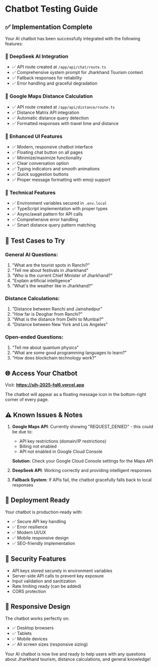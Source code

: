 # Chatbot Testing Guide

## ✅ Implementation Complete

Your AI chatbot has been successfully integrated with the following features:

### 🤖 **DeepSeek AI Integration**
- ✅ API route created at `/app/api/chat/route.ts`
- ✅ Comprehensive system prompt for Jharkhand Tourism context
- ✅ Fallback responses for reliability
- ✅ Error handling and graceful degradation

### 📍 **Google Maps Distance Calculation**
- ✅ API route created at `/app/api/distance/route.ts`
- ✅ Distance Matrix API integration
- ✅ Automatic distance query detection
- ✅ Formatted responses with travel time and distance

### 🎨 **Enhanced UI Features**
- ✅ Modern, responsive chatbot interface
- ✅ Floating chat button on all pages
- ✅ Minimize/maximize functionality
- ✅ Clear conversation option
- ✅ Typing indicators and smooth animations
- ✅ Quick suggestion buttons
- ✅ Proper message formatting with emoji support

### 🔧 **Technical Features**
- ✅ Environment variables secured in `.env.local`
- ✅ TypeScript implementation with proper types
- ✅ Async/await pattern for API calls
- ✅ Comprehensive error handling
- ✅ Smart distance query pattern matching

## 🧪 **Test Cases to Try**

### General AI Questions:
1. "What are the tourist spots in Ranchi?"
2. "Tell me about festivals in Jharkhand"
3. "Who is the current Chief Minister of Jharkhand?"
4. "Explain artificial intelligence"
5. "What's the weather like in Jharkhand?"

### Distance Calculations:
1. "Distance between Ranchi and Jamshedpur"
2. "How far is Deoghar from Ranchi?"
3. "What is the distance from Delhi to Mumbai?"
4. "Distance between New York and Los Angeles"

### Open-ended Questions:
1. "Tell me about quantum physics"
2. "What are some good programming languages to learn?"
3. "How does blockchain technology work?"

## 🌐 **Access Your Chatbot**

Visit: **https://sih-2025-fql6.vercel.app**

The chatbot will appear as a floating message icon in the bottom-right corner of every page.

## ⚠️ **Known Issues & Notes**

1. **Google Maps API**: Currently showing "REQUEST_DENIED" - this could be due to:
   - API key restrictions (domain/IP restrictions)
   - Billing not enabled
   - API not enabled in Google Cloud Console
   
   **Solution**: Check your Google Cloud Console settings for the Maps API

2. **DeepSeek API**: Working correctly and providing intelligent responses

3. **Fallback System**: If APIs fail, the chatbot gracefully falls back to local responses

## 🚀 **Deployment Ready**

Your chatbot is production-ready with:
- ✅ Secure API key handling
- ✅ Error resilience
- ✅ Modern UI/UX
- ✅ Mobile responsive design
- ✅ SEO-friendly implementation

## 🔐 **Security Features**

- API keys stored securely in environment variables
- Server-side API calls to prevent key exposure
- Input validation and sanitization
- Rate limiting ready (can be added)
- CORS protection

## 📱 **Responsive Design**

The chatbot works perfectly on:
- ✅ Desktop browsers
- ✅ Tablets
- ✅ Mobile devices
- ✅ All screen sizes (responsive sizing)

Your AI chatbot is now live and ready to help users with any questions about Jharkhand tourism, distance calculations, and general knowledge!
